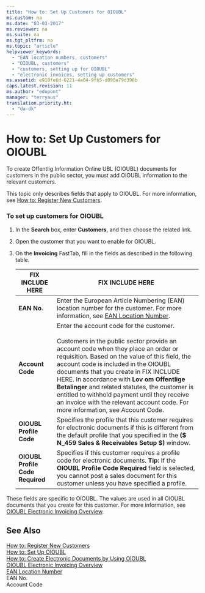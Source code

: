 ```yaml
---
title: "How to: Set Up Customers for OIOUBL"
ms.custom: na
ms.date: "03-03-2017"
ms.reviewer: na
ms.suite: na
ms.tgt_pltfrm: na
ms.topic: "article"
helpviewer_keywords: 
  - "EAN location numbers, customers"
  - "OIOUBL, customers"
  - "customers, setting up for OIOUBL"
  - "electronic invoices, setting up customers"
ms.assetid: e910fe6d-6221-4a04-9fb5-d098a79d396b
caps.latest.revision: 11
ms.author: "edupont"
manager: "terryaus"
translation.priority.ht: 
  - "da-dk"
---
```

# How to: Set Up Customers for OIOUBL
To create Offentlig Information Online UBL \(OIOUBL\) documents for customers in the public sector, you must add OIOUBL information to the relevant customers.  
  
 This topic only describes fields that apply to OIOUBL. For more information, see [How to: Register New Customers](../../Sales/how-to-register-new-customers.md).  
  
### To set up customers for OIOUBL  
  
1.  In the **Search** box, enter **Customers**, and then choose the related link.  
  
2.  Open the customer that you want to enable for OIOUBL.  
  
3.  On the **Invoicing** FastTab, fill in the fields as described in the following table.  
  
    |FIX INCLUDE HERE<!--[!INCLUDE[bp_tablefield](../../ApplicationDesign/includes/bp_tablefield_md.md)] -->|FIX INCLUDE HERE<!--[!INCLUDE[bp_tabledescription](../../ApplicationDesign/includes/bp_tabledescription_md.md)] -->|  
    |---------------------------------|---------------------------------------|  
    |**EAN No.**|Enter the European Article Numbering \(EAN\) location number for the customer. For more information, see [EAN Location Number](../../LocalFunctionalityForMicrosoftDynamicsNav2016/Denmark/ean-location-number.md).|  
    |**Account Code**|Enter the account code for the customer.<br /><br /> Customers in the public sector provide an account code when they place an order or requisition. Based on the value of this field, the account code is included in the OIOUBL documents that you create in FIX INCLUDE HERE<!--[!INCLUDE[navnow](../../ApplicationDesign/includes/navnow_md.md)] -->. In accordance with **Lov om Offentlige Betalinger** and related statutes, the customer is entitled to withhold payment until they receive an invoice with the relevant account code. For more information, see Account Code.|  
    |**OIOUBL Profile Code**|Specifies the profile that this customer requires for electronic documents if this is different from the default profile that you specified in the **\($ N\_459 Sales & Receivables Setup $\)** window.|  
    |**OIOUBL Profile Code Required**|Specifies if this customer requires a profile code for electronic documents. **Tip:**  If the **OIOUBL Profile Code Required** field is selected, you cannot post a sales document for this customer unless you have specified a profile.|  
  
 These fields are specific to OIOUBL. The values are used in all OIOUBL documents that you create for this customer. For more information, see [OIOUBL Electronic Invoicing Overview](../../LocalFunctionalityForMicrosoftDynamicsNav2016/Denmark/oioubl-electronic-invoicing-overview.md).  
  
## See Also  
 [How to: Register New Customers](../../Sales/how-to-register-new-customers.md)   
 [How to: Set Up OIOUBL](../../LocalFunctionalityForMicrosoftDynamicsNav2016/Denmark/how-to-set-up-oioubl.md)   
 [How to: Create Electronic Documents by Using OIOUBL](../../LocalFunctionalityForMicrosoftDynamicsNav2016/Denmark/how-to-create-electronic-documents-by-using-oioubl.md)   
 [OIOUBL Electronic Invoicing Overview](../../LocalFunctionalityForMicrosoftDynamicsNav2016/Denmark/oioubl-electronic-invoicing-overview.md)   
 [EAN Location Number](../../LocalFunctionalityForMicrosoftDynamicsNav2016/Denmark/ean-location-number.md)   
 EAN No.   
 Account Code